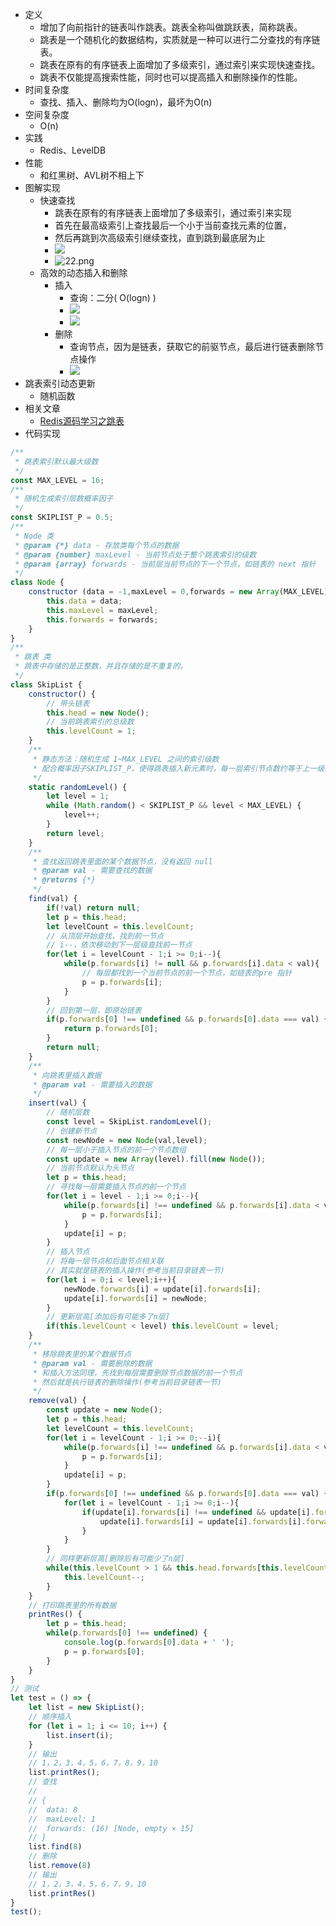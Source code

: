 + 定义
  + 增加了向前指针的链表叫作跳表。跳表全称叫做跳跃表，简称跳表。
  + 跳表是一个随机化的数据结构，实质就是一种可以进行二分查找的有序链表。
  + 跳表在原有的有序链表上面增加了多级索引，通过索引来实现快速查找。
  + 跳表不仅能提高搜索性能，同时也可以提高插入和删除操作的性能。
+ 时间复杂度
  + 查找、插入、删除均为O(logn)，最坏为O(n)
+ 空间复杂度
  + O(n)
+ 实践
  + Redis、LevelDB
+ 性能
  + 和红黑树、AVL树不相上下
+ 图解实现
  + 快速查找
    + 跳表在原有的有序链表上面增加了多级索引，通过索引来实现
    + 首先在最高级索引上查找最后一个小于当前查找元素的位置，
    + 然后再跳到次高级索引继续查找，直到跳到最底层为止
    + ![](https://static001.geekbang.org/resource/image/46/a9/46d283cd82c987153b3fe0c76dfba8a9.jpg)
    + ![22.png](https://pic.leetcode-cn.com/f32753070674913993353da9e75a9398e97486999b15033f0249b6a47d1af7b1-22.png)
  + 高效的动态插入和删除
    + 插入
      + 查询：二分( O(logn) )
      + ![](https://static001.geekbang.org/resource/image/65/6c/65379f0651bc3a7cfd13ab8694c4d26c.jpg)
      + ![](https://img-blog.csdnimg.cn/20190930010608521.jpeg?x-oss-process=image/watermark,type_ZmFuZ3poZW5naGVpdGk,shadow_10,text_aHR0cHM6Ly9ibG9nLmNzZG4ubmV0L3FxXzM0NDEyNTc5,size_16,color_FFFFFF,t_70)
    + 删除
      + 查询节点，因为是链表，获取它的前驱节点，最后进行链表删除节点操作
      + ![](https://img-blog.csdnimg.cn/20190930010608866.jpeg?x-oss-process=image/watermark,type_ZmFuZ3poZW5naGVpdGk,shadow_10,text_aHR0cHM6Ly9ibG9nLmNzZG4ubmV0L3FxXzM0NDEyNTc5,size_16,color_FFFFFF,t_70)
+ 跳表索引动态更新
  + 随机函数
+ 相关文章
  + [Redis源码学习之跳表](https://cloud.tencent.com/developer/article/1353762)
+ 代码实现
```javascript
/**
 * 跳表索引默认最大级数
 */
const MAX_LEVEL = 16;
/**
 * 随机生成索引层数概率因子
 */
const SKIPLIST_P = 0.5;
/**
 * Node 类
 * @param {*} data - 存放类每个节点的数据
 * @param {number} maxLevel - 当前节点处于整个跳表索引的级数
 * @param {array} forwards - 当前层当前节点的下一个节点，如链表的 next 指针
 */
class Node {
    constructor (data = -1,maxLevel = 0,forwards = new Array(MAX_LEVEL)){
        this.data = data;
        this.maxLevel = maxLevel;
        this.forwards = forwards;
    }
}
/**
 * 跳表 类
 * 跳表中存储的是正整数，并且存储的是不重复的。
 */
class SkipList {
    constructor() {
        // 带头链表
        this.head = new Node();
        // 当前跳表索引的总级数
        this.levelCount = 1;
    }
    /**
     * 静态方法：随机生成 1~MAX_LEVEL 之间的索引级数
     * 配合概率因子SKIPLIST_P，使得跳表插入新元素时，每一层索引节点数约等于上一级索引节点数的2倍
     */
    static randomLevel() {
        let level = 1;
        while (Math.random() < SKIPLIST_P && level < MAX_LEVEL) {
            level++;
        }
        return level;
    }
    /**
     * 查找返回跳表里面的某个数据节点，没有返回 null
     * @param val - 需要查找的数据
     * @returns {*}
     */
    find(val) {
        if(!val) return null;
        let p = this.head;
        let levelCount = this.levelCount;
        // 从顶层开始查找，找到前一节点
        // i--，依次移动到下一层级查找前一节点
        for(let i = levelCount - 1;i >= 0;i--){
            while(p.forwards[i] != null && p.forwards[i].data < val){
                // 每层都找到一个当前节点的前一个节点，如链表的pre 指针 
                p = p.forwards[i];
            }
        }
        // 回到第一层，即原始链表
        if(p.forwards[0] !== undefined && p.forwards[0].data === val) {
            return p.forwards[0];
        }
        return null;
    }
    /**
     * 向跳表里插入数据
     * @param val - 需要插入的数据
     */
    insert(val) {
        // 随机层数
        const level = SkipList.randomLevel();
        // 创建新节点
        const newNode = new Node(val,level);
        // 每一层小于插入节点的前一个节点数组
        const update = new Array(level).fill(new Node());
        // 当前节点默认为头节点
        let p = this.head;
        // 寻找每一层需要插入节点的前一个节点
        for(let i = level - 1;i >= 0;i--){
            while(p.forwards[i] !== undefined && p.forwards[i].data < val) {
                p = p.forwards[i];
            }
            update[i] = p;
        }
        // 插入节点
        // 将每一层节点和后面节点相关联
        // 其实就是链表的插入操作(参考当前目录链表一节)
        for(let i = 0;i < level;i++){
            newNode.forwards[i] = update[i].forwards[i];
            update[i].forwards[i] = newNode;
        }
        // 更新层高[添加后有可能多了n层]
        if(this.levelCount < level) this.levelCount = level;
    }
    /**
     * 移除跳表里的某个数据节点
     * @param val - 需要删除的数据
     * 和插入方法同理，先找到每层需要删除节点数据的前一个节点
     * 然后就是执行链表的删除操作(参考当前目录链表一节)
     */
    remove(val) {
        const update = new Node();
        let p = this.head;
        let levelCount = this.levelCount;
        for(let i = levelCount - 1;i >= 0;--i){
            while(p.forwards[i] !== undefined && p.forwards[i].data < val) {
                p = p.forwards[i];
            }
            update[i] = p;
        }
        if(p.forwards[0] !== undefined && p.forwards[0].data === val) {
            for(let i = levelCount - 1;i >= 0;i--){
                if(update[i].forwards[i] !== undefined && update[i].forwards[i].data === val) {
                    update[i].forwards[i] = update[i].forwards[i].forwards[i];
                }
            }
        }
        // 同样更新层高[删除后有可能少了n层]
        while(this.levelCount > 1 && this.head.forwards[this.levelCount] === undefined) {
            this.levelCount--;
        }
    }
    // 打印跳表里的所有数据
    printRes() {
        let p = this.head;
        while(p.forwards[0] !== undefined) {
            console.log(p.forwards[0].data + ' ');
            p = p.forwards[0];
        }
    }
}
// 测试
let test = () => {
    let list = new SkipList();
    // 顺序插入
    for (let i = 1; i <= 10; i++) {
        list.insert(i);
    }
    // 输出
    // 1，2，3，4，5，6，7，8，9，10 
    list.printRes();
    // 查找
    //
    // {
    //  data: 8
    //  maxLevel: 1
    //  forwards: (16) [Node, empty × 15]
    // }
    list.find(8)
    // 删除
    list.remove(8)
    // 输出
    // 1，2，3，4，5，6，7，9，10
    list.printRes()
}
test();
``` 